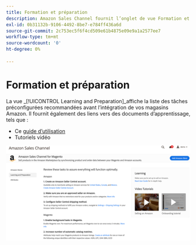 ```yaml
---
title: Formation et préparation
description: Amazon Sales Channel fournit l’onglet de vue Formation et préparation pour fournir un accès facile à une liste de tâches de configuration et de ressources d’informations.
exl-id: 0b31132b-9106-4492-8be7-e784ff436a6d
source-git-commit: 2c753ec5f6f4cd509e61b4875e09e9a1a2577ee7
workflow-type: tm+mt
source-wordcount: '0'
ht-degree: 0%

---
```


# Formation et préparation

La vue _[!UICONTROL Learning and Preparation]_affiche la liste des tâches préconfigurées recommandées avant l’intégration de vos magasins Amazon. Il fournit également des liens vers des documents d’apprentissage, tels que :

- Ce [guide d’utilisation](./overview.md)
- Tutoriels vidéo

![Vue Formation et préparation](assets/learning-preparation.png)
